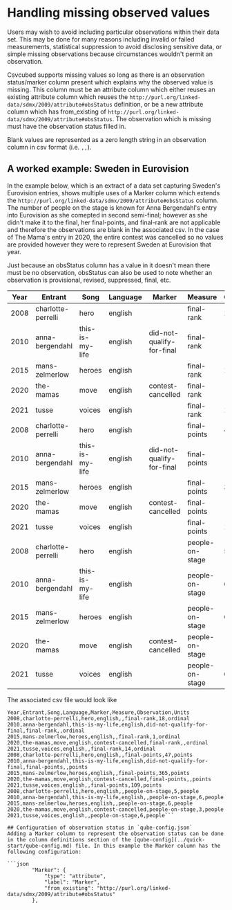 # Handling missing observed values
Users may wish to avoid including particular observations within their data set. This may be done for many reasons including invalid or failed measurements, statistical suppression to avoid disclosing sensitive data, or simple missing observations because circumstances wouldn't permit an observation.

Csvcubed supports missing values so long as there is an observation status/marker column present which explains why the observed value is missing. This column must be an attribute column which either reuses an existing attribute column which reuses the `http://purl.org/linked-data/sdmx/2009/attribute#obsStatus` definition, or be a new attribute column which has from_existing of `http://purl.org/linked-data/sdmx/2009/attribute#obsStatus`. The observation which is missing must have the observation status filled in.

Blank values are represented as a zero length string in an observation column in csv format (i.e. `,,`).

## A worked example: Sweden in Eurovision

In the example below, which is an extract of a data set capturing Sweden's Eurovision entries, shows multiple uses of a Marker column which extends the `http://purl.org/linked-data/sdmx/2009/attribute#obsStatus` column. The number of people on the stage is known for Anna Bergendahl's entry into Eurovision as she comepted in second semi-final; however as she didn't make it to the final, her final-points, and final-rank are not applicable and therefore the observations are blank in the associated csv. In the case of The Mama's entry in 2020, the entire contest was cancelled so no values are provided however they were to represent Sweden at Eurovision that year.

Just because an obsStatus column has a value in it doesn't mean there must be no observation, obsStatus can also be used to note whether an observation is provisional, revised, suppressed, final, etc.

| Year | Entrant            | Song            | Language | Marker                    | Measure         | Observation | Units   |
|------|--------------------|-----------------|----------|---------------------------|-----------------|-------------|---------|
| 2008 | charlotte-perrelli | hero            | english  |                           | final-rank      | 18          | ordinal |
| 2010 | anna-bergendahl    | this-is-my-life | english  | did-not-qualify-for-final | final-rank      |             | ordinal |
| 2015 | mans-zelmerlow     | heroes          | english  |                           | final-rank      | 1           | ordinal |
| 2020 | the-mamas          | move            | english  | contest-cancelled         | final-rank      |             | ordinal |
| 2021 | tusse              | voices          | english  |                           | final-rank      | 14          | ordinal |
| 2008 | charlotte-perrelli | hero            | english  |                           | final-points    | 47          | points  |
| 2010 | anna-bergendahl    | this-is-my-life | english  | did-not-qualify-for-final | final-points    |             | points  |
| 2015 | mans-zelmerlow     | heroes          | english  |                           | final-points    | 365         | points  |
| 2020 | the-mamas          | move            | english  | contest-cancelled         | final-points    |             | points  |
| 2021 | tusse              | voices          | english  |                           | final-points    | 109         | points  |
| 2008 | charlotte-perrelli | hero            | english  |                           | people-on-stage | 5           | people  |
| 2010 | anna-bergendahl    | this-is-my-life | english  |                           | people-on-stage | 6           | people  |
| 2015 | mans-zelmerlow     | heroes          | english  |                           | people-on-stage | 6           | people  |
| 2020 | the-mamas          | move            | english  | contest-cancelled         | people-on-stage |             | people  |
| 2021 | tusse              | voices          | english  |                           | people-on-stage | 6           | people  |

The associated csv file would look like
```csv
Year,Entrant,Song,Language,Marker,Measure,Observation,Units
2008,charlotte-perrelli,hero,english,,final-rank,18,ordinal
2010,anna-bergendahl,this-is-my-life,english,did-not-qualify-for-final,final-rank,,ordinal
2015,mans-zelmerlow,heroes,english,,final-rank,1,ordinal
2020,the-mamas,move,english,contest-cancelled,final-rank,,ordinal
2021,tusse,voices,english,,final-rank,14,ordinal
2008,charlotte-perrelli,hero,english,,final-points,47,points
2010,anna-bergendahl,this-is-my-life,english,did-not-qualify-for-final,final-points,,points
2015,mans-zelmerlow,heroes,english,,final-points,365,points
2020,the-mamas,move,english,contest-cancelled,final-points,,points
2021,tusse,voices,english,,final-points,109,points
2008,charlotte-perrelli,hero,english,,people-on-stage,5,people
2010,anna-bergendahl,this-is-my-life,english,,people-on-stage,6,people
2015,mans-zelmerlow,heroes,english,,people-on-stage,6,people
2020,the-mamas,move,english,contest-cancelled,people-on-stage,3,people
2021,tusse,voices,english,,people-on-stage,6,people```

## Configuration of observation status in `qube-config.json`
Adding a Marker column to represent the observation status can be done in the column definitions section of the [qube-config](../quick-start/qube-config.md) file. In this example the Marker column has the following configuration:

```json
        "Marker": {
            "type": "attribute",
            "label": "Marker",
            "from_existing": "http://purl.org/linked-data/sdmx/2009/attribute#obsStatus"
        },
```
